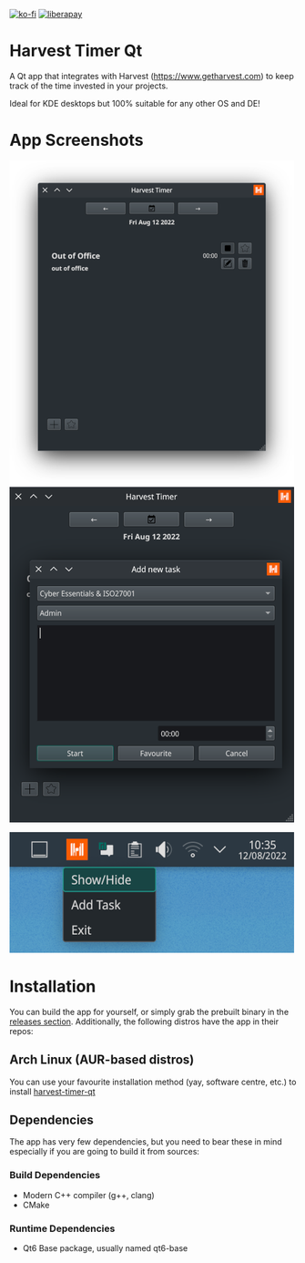 [![ko-fi](https://ko-fi.com/img/githubbutton_sm.svg)](https://ko-fi.com/U6U6ECJZ8)
[![liberapay](https://img.shields.io/liberapay/receives/jorge-barroso.svg?logo=liberapay)](https://liberapay.com/jorge-barroso/donate)

# Harvest Timer Qt
A Qt app that integrates with Harvest (https://www.getharvest.com) to keep track of the time invested in your projects.

Ideal for KDE desktops but 100% suitable for any other OS and DE!

# App Screenshots
![Main Window](/assets/main_window.png?raw=true "the main window of the application")
![Adding a Task](/assets/add_task_window.png?raw=true "the form to add a new task from the applications")

![System Tray](/assets/systray_icon.png?raw=true "the app giving you quick access ")


# Installation
You can build the app for yourself, or simply grab the prebuilt binary in the [releases section](https://github.com/jorge-barroso/harvesttimer-qt/releases).
Additionally, the following distros have the app in their repos:

## Arch Linux (AUR-based distros)
You can use your favourite installation method (yay, software centre, etc.) to install [harvest-timer-qt](https://aur.archlinux.org/packages/harvest-timer-qt)

## Dependencies
The app has very few dependencies, but you need to bear these in mind especially if you are going to build it from sources:

### Build Dependencies
- Modern C++ compiler (g++, clang)
- CMake

### Runtime Dependencies
- Qt6 Base package, usually named qt6-base

